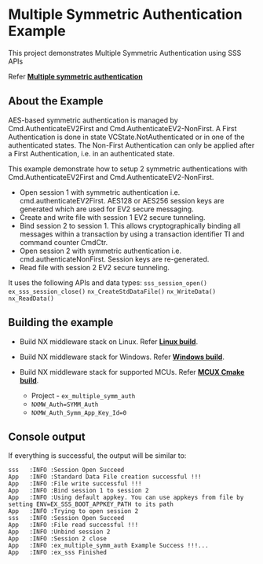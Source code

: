 # Multiple Symmetric Authentication Example

This project demonstrates Multiple Symmetric Authentication using SSS APIs

Refer [**Multiple symmetric authentication**](./ex_multiple_symm_auth.c)

## About the Example

AES-based symmetric authentication is managed by
Cmd.AuthenticateEV2First and Cmd.AuthenticateEV2-NonFirst. A First
Authentication is done in state VCState.NotAuthenticated or in one of
the authenticated states. The Non-First Authentication can only be
applied after a First Authentication, i.e. in an authenticated state.

This example demonstrate how to setup 2 symmetric authentications with
Cmd.AuthenticateEV2First and Cmd.AuthenticateEV2-NonFirst.

- Open session 1 with symmetric authentication i.e.
  cmd.authenticateEV2First. AES128 or AES256 session keys are
  generated which are used for EV2 secure messaging.
- Create and write file with session 1 EV2 secure tunneling.
- Bind session 2 to session 1. This allows cryptographically binding
  all messages within a transaction by using a transaction identifier
  TI and command counter CmdCtr.
- Open session 2 with symmetric authentication i.e.
  cmd.authenticateNonFirst. Session keys are re-generated.
- Read file with session 2 EV2 secure tunneling.

It uses the following APIs and data types:
    `sss_session_open()`
    `ex_sss_session_close()`
    `nx_CreateStdDataFile()`
    `nx_WriteData()`
    `nx_ReadData()`

## Building the example

- Build NX middleware stack on Linux. Refer [**Linux build**](../../../doc/linux/readme.md).

- Build NX middleware stack for Windows. Refer [**Windows build**](../../../doc/windows/readme.md).

- Build NX middleware stack for supported MCUs. Refer [**MCUX Cmake build**](../../../doc/mcu_cmake/readme.md).

  - Project - `ex_multiple_symm_auth`
  - `NXMW_Auth=SYMM_Auth`
  - `NXMW_Auth_Symm_App_Key_Id=0`

## Console output

If everything is successful, the output will be similar to:
```
sss   :INFO :Session Open Succeed
App   :INFO :Standard Data File creation successful !!!
App   :INFO :File write successful !!!
App   :INFO :Bind session 1 to session 2
App   :INFO :Using default appkey. You can use appkeys from file by setting ENV=EX_SSS_BOOT_APPKEY_PATH to its path
App   :INFO :Trying to open session 2
sss   :INFO :Session Open Succeed
App   :INFO :File read successful !!!
App   :INFO :Unbind session 2
App   :INFO :Session 2 close
App   :INFO :ex_multiple_symm_auth Example Success !!!...
App   :INFO :ex_sss Finished
```


